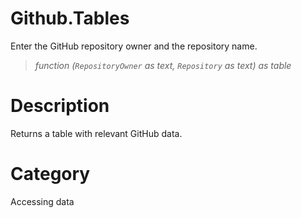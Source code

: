 ﻿# Github.Tables
Enter the GitHub repository owner and the repository name.
> _function (<code>RepositoryOwner</code> as text, <code>Repository</code> as text) as table_
# Description 
Returns a table with relevant GitHub data.
# Category 
Accessing data
